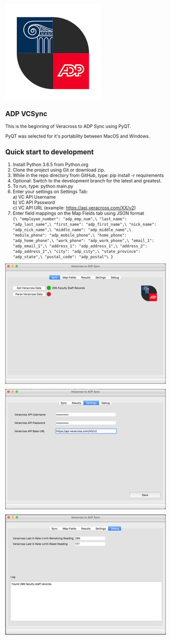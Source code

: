 ![Alt text](screenshots/adp-vc-logo.png?raw=true "Logo")

## ADP VCSync
This is the beginning of Veracross to ADP Sync using PyQT.

PyQT was selected for it's portability between MacOS and Windows.

## Quick start to development
1) Install Python 3.6.5 from Python.org
2) Clone the project using Git or download zip.
3) While in the repo directory from GitHub, type: pip install -r requirements
4) Optional: Switch to the development branch for the latest and greatest.
5) To run, type: python main.py
6) Enter your settings on Settings Tab:\
    a) VC API Username\
    b) VC API Password\
    c) VC API URL (example: https://api.veracross.com/XX/v2)
7) Enter field mappings on the Map Fields tab using JSON format\
`{\
"employee_number": "adp_emp_num",\
"last_name": "adp_last_name",\
"first_name": "adp_first_name",\
"nick_name": "adp_nick_name",\
"middle_name": "adp_middle_name",\
"mobile_phone": "adp_mobile_phone",\
"home_phone": "adp_home_phone",\
"work_phone": "adp_work_phone",\
"email_1": "adp_email_1",\
"address_1": "adp_address_1",\
"address_2": "adp_address_2",\
"city": "adp_city",\
"state_province": "adp_state",\
"postal_code": "adp_postal"\
}`


![Alt text](screenshots/sync.png?raw=true "Sync Tab")


![Alt text](screenshots/settings.png?raw=true "Settings Tab")


![Alt text](screenshots/debug.png?raw=true "Debug Tab")